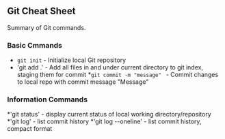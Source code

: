 ## Git Cheat Sheet

Summary of Git commands.


### Basic Cmmands
* `git init` - Initialize local Git repository
* 'git add .' - Add all files in and under current directory to git index, staging them for commit
*`git commit -m "message" ` - Commit changes to local repo with commit message "Message"

### Information Commands
*'git status' - display current status of local working directory/repository
*'git log' - list commit history
*'git log --oneline' - list commit history, compact format
